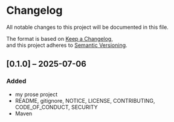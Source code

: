 # Changelog

All notable changes to this project will be documented in this file.

The format is based on [Keep a Changelog](https://keepachangelog.com/en/1.0.0/),  
and this project adheres to [Semantic Versioning](https://semver.org/spec/v2.0.0.html).

## [0.1.0] – 2025-07-06
### Added
- my prose project
- README, gitignore, NOTICE,  LICENSE, CONTRIBUTING, CODE_OF_CONDUCT, SECURITY
- Maven
